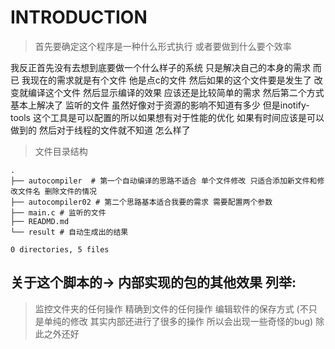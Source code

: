 # INTRODUCTION
> 首先要确定这个程序是一种什么形式执行 或者要做到什么要个效率

 我反正首先没有去想到底要做一个什么样子的系统 只是解决自己的本身的需求 而已 我现在的需求就是有个文件 
 他是点c的文件 然后如果的这个文件要是发生了 改变就编译这个文件 然后显示编译的效果 应该还是比较简单的需求 
 然后第二个方式基本上解决了 监听的文件 虽然好像对于资源的影响不知道有多少 
 但是inotify-tools 这个工具是可以配置的所以如果想有对于性能的优化 如果有时间应该是可以做到的 
 然后对于线程的文件就不知道 怎么样了 


> 文件目录结构 

```shell
.
├── autocompiler  # 第一个自动编译的思路不适合 单个文件修改 只适合添加新文件和修改文件名 删除文件的情况
├── autocompiler02 # 第二个思路基本适合我要的需求 需要配置两个参数 
├── main.c # 监听的文件 
├── READMD.md 
└── result # 自动生成出的结果 

0 directories, 5 files
```

## 关于这个脚本的-> 内部实现的包的其他效果 列举:
> 监控文件夹的任何操作
> 精确到文件的任何操作 
> 编辑软件的保存方式 (不只是单纯的修改 其实内部还进行了很多的操作 所以会出现一些奇怪的bug)
> 除此之外还好  
